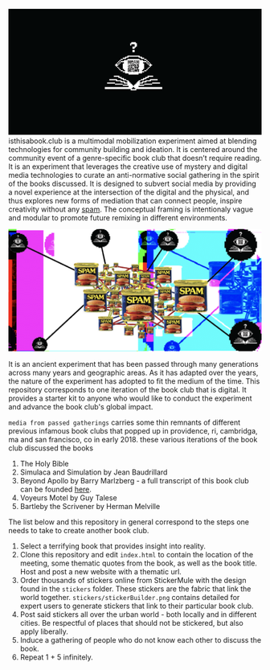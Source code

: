 ![alt text](https://github.com/spamchurch/isthisabookclub/blob/master/bookclubFrame.png)
isthisabook.club is a multimodal mobilization experiment aimed at blending technologies for community building and ideation. It is centered around the community event of a genre-specific book club that doesn’t require reading. It is an experiment that leverages the creative use of mystery and digital media technologies to curate an anti-normative social gathering in the spirit of the books discussed.  It is designed to subvert social media by providing a novel experience at the intersection of the digital and the physical, and thus explores new forms of mediation that can connect people, inspire creativity without any <a href = "http://www.spam.church">spam</a>. The conceptual framing is intentionaly vague and modular to promote future remixing in different environments. 

![alt text](https://github.com/spamchurch/isthisabookclub/blob/master/spamweb.png)

It is an ancient experiment that has been passed through many generations across many years and geographic areas. As it has adapted over the years, the nature of the experiment has adopted to fit the medium of the time. This repository corresponds to  one iteration of the book club that is digital. It provides a starter kit to anyone who would like to conduct the experiment and advance the book club's global impact. 

`media from passed gatherings` carries some thin remnants of different previous infamous book clubs that popped up in providence, ri, cambridga, ma and san francisco, co in early 2018. these various iterations of the book club discussed the books
1. The Holy Bible
2. Simulaca and Simulation by Jean Baudrillard
3. Beyond Apollo by Barry Marlzberg - a full transcript of this book club can be founded <a href = "https://soundcloud.com/spamchurch/book-club-3-beyond-apollo">here</a>.
4. Voyeurs Motel by Guy Talese
5. Bartleby the Scrivener by Herman Melville 

The list below and this repository in general correspond to the steps one needs to take to create another book club.

1. Select a terrifying book that provides insight into reality.
2. Clone this repository and edit `index.html` to contain the location of the meeting, some thematic quotes from the book, as well as the book title. Host and post a new website with a thematic url.
3. Order thousands of stickers online from StickerMule with the design found in the `stickers` folder. These stickers are the fabric that link the world together. `stickers/stickerBuilder.png` contains detailed for expert users to generate stickers that link to their particular book club. 
4. Post said stickers all over the urban world - both locally and in different cities. Be respectful of places that should not be stickered, but also apply liberally. 
5. Induce a gathering of people who do not know each other to discuss the book. 
6. Repeat 1 + 5 infinitely. 


